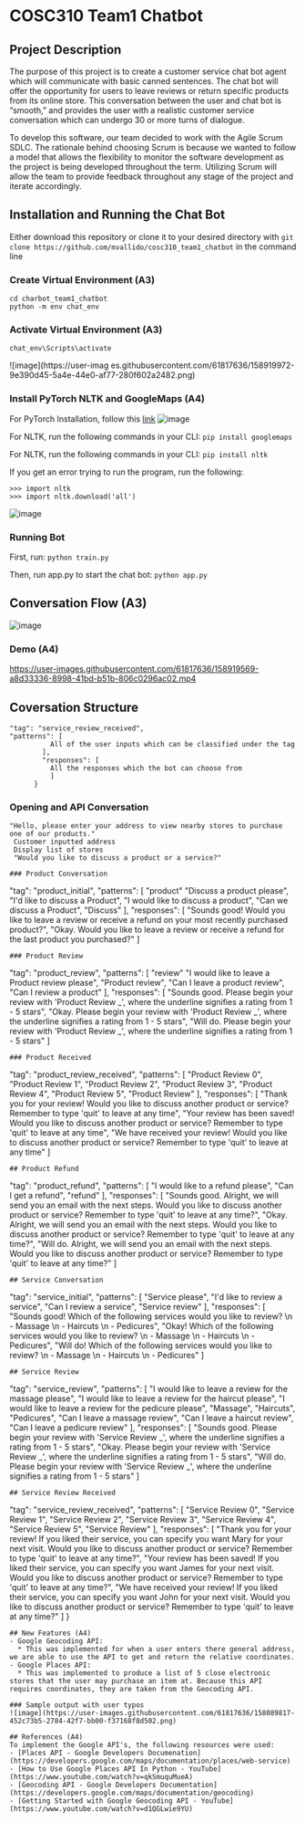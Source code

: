 # COSC310 Team1 Chatbot
## Project Description
The purpose of this project is to create a customer service chat bot agent which will communicate with basic canned sentences. The chat bot will offer the opportunity for users to leave reviews or return specific products from its online store. This conversation between the user and chat bot is “smooth,” and provides the user with a realistic customer service conversation which can undergo 30 or more turns of dialogue. 

To develop this software, our team decided to work with the Agile Scrum SDLC. The rationale behind choosing Scrum is because we wanted to follow a model that allows the flexibility to monitor the software development as the project is being developed throughout the term. Utilizing Scrum will allow the team to provide feedback throughout any stage of the project and iterate accordingly.

## Installation and Running the Chat Bot
Either download this repository or clone it to your desired directory with 
```git clone https://github.com/mvallido/cosc310_team1_chatbot``` 
in the command line

### Create Virtual Environment (A3)
```
cd charbot_team1_chatbot
python -m env chat_env
```
### Activate Virtual Environment (A3)
```
chat_env\Scripts\activate
```
![image](https://user-imag
es.githubusercontent.com/61817636/158919972-9e390d45-5a4e-44e0-af77-280f602a2482.png)

### Install PyTorch NLTK and GoogleMaps (A4)
For PyTorch Installation, follow this [link](https://pytorch.org/get-started/locally/)
![image](https://user-images.githubusercontent.com/61817636/158920135-d7c2b190-74a5-49c8-a346-c43ca8e1eae4.png)

For NLTK, run the following commands in your CLI:
```pip install googlemaps ```

For NLTK, run the following commands in your CLI:
```pip install nltk```

If you get an error trying to run the program, run the following:
```$ python
>>> import nltk
>>> import nltk.download('all')
```
![image](https://user-images.githubusercontent.com/61817636/158920100-f462feea-6512-4bf1-a4b5-47d7d22e4503.png)

### Running Bot
First, run:
```python train.py```

Then, run app.py to start the chat bot:
```python app.py```

## Conversation Flow (A3)
![image](https://user-images.githubusercontent.com/61817636/158088234-0a9e4185-52a1-454f-b4da-4a337ee09f65.png)

### Demo (A4)
https://user-images.githubusercontent.com/61817636/158919569-a8d33336-8998-41bd-b51b-806c0296ac02.mp4

## Coversation Structure

```
"tag": "service_review_received",
"patterns": [
          All of the user inputs which can be classified under the tag
        ],
        "responses": [
          All the responses which the bot can choose from
          ]
      }
```
### Opening and API Conversation
```
"Hello, please enter your address to view nearby stores to purchase one of our products."
 Customer inputted address
 Display list of stores
 "Would you like to discuss a product or a service?"

### Product Conversation
```
"tag": "product_initial",
"patterns": [
          "product"
          "Discuss a product please",
          "I'd like to discuss a Product",
          "I would like to discuss a product",
          "Can we discuss a Product",
          "Discuss"
        ],
        "responses": [
          "Sounds good! Would you like to leave a review or receive a refund on your most recently purchased product?",
          "Okay. Would you like to leave a review or receive a refund for the last product you purchased?"
        ]
```
### Product Review
```
"tag": "product_review",
"patterns": [
          "review"
          "I would like to leave a Product review please",
          "Product review",
          "Can I leave a product review",
          "Can I review a product"
        ],
        "responses": [
          "Sounds good. Please begin your review with 'Product Review _', where the underline signifies a rating from 1 - 5 stars",
          "Okay. Please begin your review with 'Product Review _', where the underline signifies a rating from 1 - 5 stars",
          "Will do. Please begin your review with 'Product Review _', where the underline signifies a rating from 1 - 5 stars"
        ]
```
### Product Received
```
"tag": "product_review_received",
"patterns": [
          "Product Review 0",
          "Product Review 1",
          "Product Review 2",
          "Product Review 3",
          "Product Review 4",
          "Product Review 5",
          "Product Review"
        ],
        "responses": [
          "Thank you for your review! Would you like to discuss another product or service? Remember to type 'quit' to leave at any time",
          "Your review has been saved! Would you like to discuss another product or service? Remember to type 'quit' to leave at any time",
          "We have received your review! Would you like to discuss another product or service? Remember to type 'quit' to leave at any time"
        ]
```
## Product Refund
```
"tag": "product_refund",
"patterns": [
          "I would like to a refund please",
          "Can I get a refund",
          "refund"
        ],
        "responses": [
          "Sounds good. Alright, we will send you an email with the next steps. Would you like to discuss another product or service? Remember to type 'quit' to leave at any time?",
          "Okay. Alright, we will send you an email with the next steps. Would you like to discuss another product or service? Remember to type 'quit' to leave at any time?",
          "Will do. Alright, we will send you an email with the next steps. Would you like to discuss another product or service? Remember to type 'quit' to leave at any time?"
        ]
```
## Service Conversation
```
"tag": "service_initial",
"patterns": [
          "Service please",
          "I'd like to review a service",
          "Can I review a service",
          "Service review"
        ],
        "responses": [
          "Sounds good! Which of the following services would you like to review? \n - Massage \n - Haircuts \n - Pedicures",
          "Okay! Which of the following services would you like to review? \n - Massage \n - Haircuts \n - Pedicures",
          "Will do! Which of the following services would you like to review? \n - Massage \n - Haircuts \n - Pedicures"
        ]
```
## Service Review
```
"tag": "service_review",
"patterns": [
          "I would like to leave a review for the massage please",
          "I would like to leave a review for the haircut please",
          "I would like to leave a review for the pedicure please",
          "Massage",
          "Haircuts",
          "Pedicures",
          "Can I leave a massage review",
          "Can I leave a haircut review",
          "Can I leave a pedicure review"
        ],
        "responses": [
          "Sounds good. Please begin your review with 'Service Review _', where the underline signifies a rating from 1 - 5 stars",
          "Okay. Please begin your review with 'Service Review _', where the underline signifies a rating from 1 - 5 stars",
          "Will do. Please begin your review with 'Service Review _', where the underline signifies a rating from 1 - 5 stars"
        ]
```
## Service Review Received
```
"tag": "service_review_received",
"patterns": [
          "Service Review 0",
          "Service Review 1",
          "Service Review 2",
          "Service Review 3",
          "Service Review 4",
          "Service Review 5",
          "Service Review"
        ],
        "responses": [
          "Thank you for your review! If you liked their service, you can specify you want Mary for your next visit. Would you like to discuss another product or service? Remember to type 'quit' to leave at any time?",
          "Your review has been saved! If you liked their service, you can specify you want James for your next visit. Would you like to discuss another product or service? Remember to type 'quit' to leave at any time?",
          "We have received your review! If you liked their service, you can specify you want John for your next visit. Would you like to discuss another product or service? Remember to type 'quit' to leave at any time?"
        ]
      }
```
## New Features (A4)
- Google Geocoding API:
  * This was implemented for when a user enters there general address, we are able to use the API to get and return the relative coordinates.
- Google Places API:
  * This was implemented to produce a list of 5 close electronic stores that the user may purchase an item at. Because this API requires coordinates, they are taken from the Geocoding API.
 
### Sample output with user typos
![image](https://user-images.githubusercontent.com/61817636/158089817-452c73b5-2784-42f7-bb00-f37168f8d502.png)

## References (A4)
To implement the Google API's, the following resources were used:
- [Places API - Google Developers Documenation](https://developers.google.com/maps/documentation/places/web-service)
- [How to Use Google Places API In Python - YouTube](https://www.youtube.com/watch?v=qkSmuquMueA)
- [Geocoding API - Google Developers Documentation](https://developers.google.com/maps/documentation/geocoding)
- [Getting Started with Google Geocoding API - YouTube](https://www.youtube.com/watch?v=d1QGLwie9YU)
